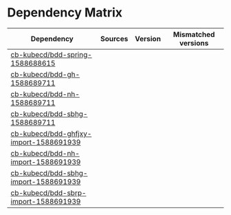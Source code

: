 # Dependency Matrix

Dependency | Sources | Version | Mismatched versions
---------- | ------- | ------- | -------------------
[cb-kubecd/bdd-spring-1588688615](https://github.com/cb-kubecd/bdd-spring-1588688615.git) |  | []() | 
[cb-kubecd/bdd-gh-1588689711](https://github.com/cb-kubecd/bdd-gh-1588689711.git) |  | []() | 
[cb-kubecd/bdd-nh-1588689711](https://github.com/cb-kubecd/bdd-nh-1588689711.git) |  | []() | 
[cb-kubecd/bdd-sbhg-1588689711](https://github.com/cb-kubecd/bdd-sbhg-1588689711.git) |  | []() | 
[cb-kubecd/bdd-ghfjxy-import-1588691939](https://github.com/cb-kubecd/bdd-ghfjxy-import-1588691939.git) |  | []() | 
[cb-kubecd/bdd-nh-import-1588691939](https://github.com/cb-kubecd/bdd-nh-import-1588691939.git) |  | []() | 
[cb-kubecd/bdd-sbhg-import-1588691939](https://github.com/cb-kubecd/bdd-sbhg-import-1588691939.git) |  | []() | 
[cb-kubecd/bdd-sbrp-import-1588691939](https://github.com/cb-kubecd/bdd-sbrp-import-1588691939.git) |  | []() | 

